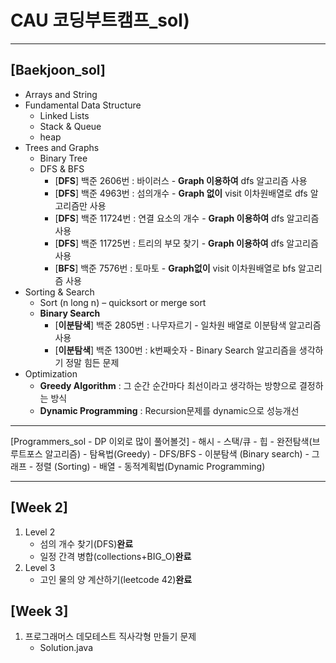 # CAU 코딩부트캠프_sol)
---
[Baekjoon_sol]
---
- Arrays and String
- Fundamental Data Structure
	- Linked Lists
	- Stack & Queue
	- heap
- Trees and Graphs
	- Binary Tree
	- DFS & BFS
		- [**DFS**] 백준 2606번 : 바이러스 - **Graph 이용하여** dfs 알고리즘 사용
		- [**DFS**] 백준 4963번 : 섬의개수 - **Graph 없이** visit 이차원배열로 dfs 알고리즘만 사용
		- [**DFS**] 백준 11724번 : 연결 요소의 개수 - **Graph 이용하여** dfs 알고리즘 사용
		- [**DFS**] 백준 11725번 : 트리의 부모 찾기 - **Graph 이용하여** dfs 알고리즘 사용
		- [**BFS**] 백준 7576번 : 토마토 - **Graph없이** visit 이차원배열로 bfs 알고리즘 사용
- Sorting & Search
	- Sort (n long n) – quicksort or merge sort
	- **Binary Search**
		- [**이분탐색**] 백준 2805번 : 나무자르기  - 일차원 배열로 이분탐색 알고리즘 사용
		- [**이분탐색**] 백준 1300번 : k번째숫자 - Binary Search 알고리즘을 생각하기 정말 힘든 문제
- Optimization
	- **Greedy Algorithm**  : 그 순간 순간마다 최선이라고 생각하는 방향으로 결정하는 방식 
	- **Dynamic Programming** : Recursion문제를 dynamic으로 성능개선 

---
[Programmers_sol - DP 이외로 많이 풀어볼것]
	- 해시
	- 스택/큐
	- 힙
	- 완전탐색(브루트포스 알고리즘)
	- 탐욕법(Greedy)
	- DFS/BFS
	- 이분탐색 (Binary search)
	- 그래프 
	- 정렬 (Sorting)
	- 배열 
	- 동적계획법(Dynamic Programming)
	
---
[Week 2]
---
1. Level 2
	- 섬의 개수 찾기(DFS)**완료**
	- 일정 간격 병합(collections+BIG_O)**완료**
2. Level 3
	- 고인 물의 양 계산하기(leetcode 42)**완료**

[Week 3]
---
1. 프로그래머스 데모테스트 직사각형 만들기 문제
	- Solution.java
